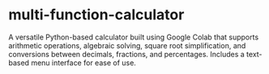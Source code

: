 # multi-function-calculator
A versatile Python-based calculator built using Google Colab that supports arithmetic operations, algebraic solving, square root simplification, and conversions between decimals, fractions, and percentages. Includes a text-based menu interface for ease of use.
